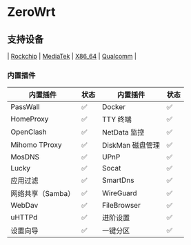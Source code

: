 # ZeroWrt

## 支持设备

| [Rockchip](https://github.com/oppen321/OpenWrt-Action/releases) | [MediaTek](https://github.com/oppen321/OpenWrt-Action/releases) | [X86_64](https://github.com/oppen321/OpenWrt-Action/releases) | [Qualcomm](https://github.com/oppen321/OpenWrt-Action/releases) | 

### 内置插件
| 内置插件 | 状态 | 内置插件 | 状态 |
|----------|------|----------|------|
| PassWall | ✅ | Docker | ✅ |
| HomeProxy | ✅ | TTY 终端 | ✅ |
| OpenClash | ✅ | NetData 监控 | ✅ |
| Mihomo TProxy | ✅ | DiskMan 磁盘管理 | ✅ |
| MosDNS | ✅ | UPnP | ✅ |
| Lucky | ✅ | Socat | ✅ |
| 应用过滤 | ✅ | SmartDns | ✅ |
| 网络共享（Samba） | ✅ | WireGuard | ✅ |
| WebDav | ✅ | FileBrowser | ✅ |
| uHTTPd | ✅ | 进阶设置 | ✅ |
| 设置向导 | ✅ | 一键分区 | ✅ |
